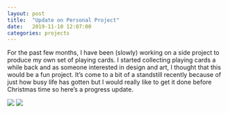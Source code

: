 ```yaml
---
layout: post
title:  "Update on Personal Project"
date:   2019-11-10 12:07:00
categories: projects
---
```


For the past few months, I have been (slowly) working on a side project to produce my own set of playing cards. I started collecting playing cards a while back and as someone interested in design and art, I thought that this would be a fun project. It’s come to a bit of a standstill recently because of just how busy life has gotten but I would really like to get it done before Christmas time so here’s a progress update.

<img src = "../../../../assets/img/10spadesblack.png">
<img src = "../../../../assets/img/10spadeswhite.png">

